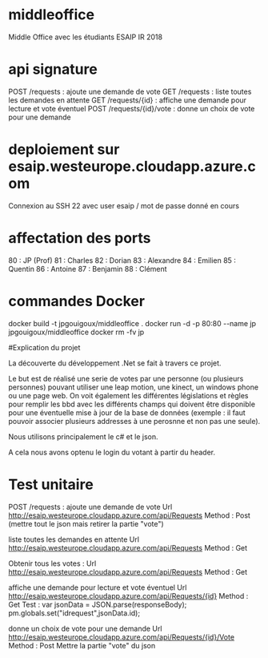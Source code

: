 # middleoffice
Middle Office avec les étudiants ESAIP IR 2018

# api signature
POST /requests : ajoute une demande de vote
GET /requests : liste toutes les demandes en attente
GET /requests/{id} : affiche une demande pour lecture et vote éventuel
POST /requests/{id}/vote : donne un choix de vote pour une demande

# deploiement sur esaip.westeurope.cloudapp.azure.com
Connexion au SSH 22 avec user esaip / mot de passe donné en cours

# affectation des ports
80 : JP (Prof)
81 : Charles
82 : Dorian
83 : Alexandre
84 : Emilien
85 : Quentin
86 : Antoine
87 : Benjamin
88 : Clément

# commandes Docker
docker build -t jpgouigoux/middleoffice .
docker run -d -p 80:80 --name jp jpgouigoux/middleoffice
docker rm -fv jp



#Explication du projet

La découverte du développement .Net se fait à travers ce projet.

Le but est de réalisé une serie de votes par une personne (ou plusieurs personnes) pouvant utiliser une leap motion, une kinect, un windows phone ou une page web.
On voit également les différentes législations et règles pour remplir les bbd avec les différents champs qui doivent être disponible pour une éventuelle mise à jour de la base de données (exemple : il faut pouvoir associer plusieurs addresses à une perosnne et non pas une seule).

Nous utilisons principalement le c# et le json.

A cela nous avons optenu le login du votant à partir du header.

# Test unitaire

POST /requests : ajoute une demande de vote
Url http://esaip.westeurope.cloudapp.azure.com/api/Requests
Method : Post
(mettre tout le json mais retirer la partie "vote")


liste toutes les demandes en attente
Url http://esaip.westeurope.cloudapp.azure.com/api/Requests
Method : Get

Obtenir tous les votes :
Url http://esaip.westeurope.cloudapp.azure.com/api/Requests
Method : Get

affiche une demande pour lecture et vote éventuel
Url http://esaip.westeurope.cloudapp.azure.com/api/Requests/{id}
Method : Get
Test : var jsonData = JSON.parse(responseBody);
    pm.globals.set("idrequest",jsonData.id);

donne un choix de vote pour une demande
Url http://esaip.westeurope.cloudapp.azure.com/api/Requests/{id}/Vote
Method : Post
Mettre la partie "vote" du json
        